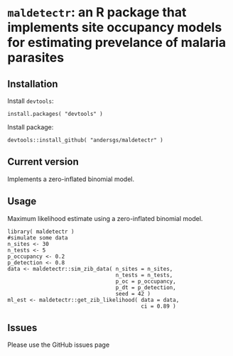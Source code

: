 # `maldetectr`: an R package that implements site occupancy models for estimating prevelance of malaria parasites

## Installation

Install `devtools`:

    install.packages( "devtools" )

Install package:

    devtools::install_github( "andersgs/maldetectr" )

## Current version

Implements a zero-inflated binomial model.

## Usage

Maximum likelihood estimate using a zero-inflated binomial model.

    library( maldetectr )
    #simulate some data
    n_sites <- 30
    n_tests <- 5
    p_occupancy <- 0.2
    p_detection <- 0.8
    data <- maldetectr::sim_zib_data( n_sites = n_sites, 
                                      n_tests = n_tests, 
                                      p_oc = p_occupancy, 
                                      p_dt = p_detection, 
                                      seed = 42 )
    ml_est <- maldetectr::get_zib_likelihood( data = data, 
                                              ci = 0.89 )

## Issues

Please use the GitHub issues page
